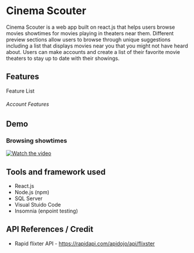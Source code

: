 # Cinema Scouter

Cinema Scouter is a web app built on react.js that helps users browse movies showtimes for movies playing in theaters near them. Different preview sections allow users to browse through unique suggestions including a list that displays movies near you that you might not have heard about. Users can make accounts and create a list of their favorite movie theaters to stay up to date with their showings.

## Features

Feature List 

###### Account Features


## Demo

### Browsing showtimes

[![Watch the video](https://i.imgur.com/vKb2F1B.png)](https://github.com/RamiChaar/public/blob/main/CinemaScouter/BrowsingShowtimesDemo.mov)

## Tools and framework used

- React.js
- Node.js (npm)
- SQL Server
- Visual Stuido Code
- Insomnia (enpoint testing)

## API References / Credit

- Rapid flixter API - https://rapidapi.com/apidojo/api/flixster
